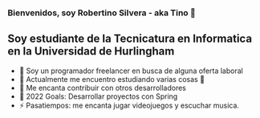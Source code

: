 ### Bienvenidos, soy Robertino Silvera - aka Tino 👋

## Soy estudiante de la Tecnicatura en Informatica en la Universidad de Hurlingham

- 🔭 Soy un programador freelancer en busca de alguna oferta laboral
- 🌱 Actualmente me encuentro estudiando varias cosas 🤣
- 👯 Me encanta contribuir con otros desarrolladores
- 🥅 2022 Goals: Desarrollar proyectos con Spring
- ⚡ Pasatiempos: me encanta jugar videojuegos y escuchar musica.



